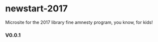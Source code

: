 # newstart-2017
Microsite for the  2017 library fine amnesty program, you know, for kids!

### V0.0.1

